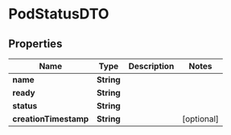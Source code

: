 

# PodStatusDTO

## Properties

Name | Type | Description | Notes
------------ | ------------- | ------------- | -------------
**name** | **String** |  | 
**ready** | **String** |  | 
**status** | **String** |  | 
**creationTimestamp** | **String** |  |  [optional]




